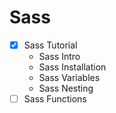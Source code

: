 # Sass

- [x] Sass Tutorial
    -  Sass Intro
    -  Sass Installation
    -  Sass Variables
    -  Sass Nesting
- [ ] Sass Functions
